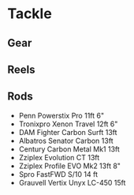 # Tackle

## Gear

## Reels

## Rods

* Penn Powerstix Pro 11ft 6"
* Tronixpro Xenon Travel 12ft 6"
* DAM Fighter Carbon Surft 13ft
* Albatros Senator Carbon 13ft
* Century Carbon Metal Mk1 13ft
* Zziplex Evolution CT 13ft
* Zziplex Profile EVO Mk2 13ft 8"
* Spro FastFWD S/10 14 ft
* Grauvell Vertix Unyx LC-450 15ft
